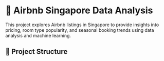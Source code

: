# 🏨 Airbnb Singapore Data Analysis

This project explores Airbnb listings in Singapore to provide insights into pricing, room type popularity, and seasonal booking trends using data analysis and machine learning.

## 📂 Project Structure

